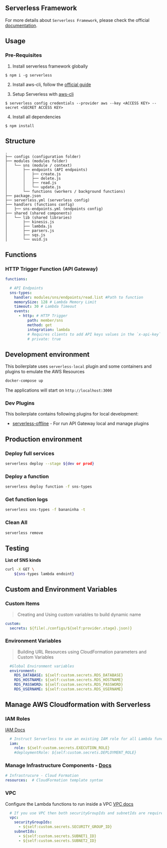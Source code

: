 ## Serverless Framework 

For more details about `Serverless Framework`, please check the official [documentation](https://www.serverless.com/framework/docs/providers/aws).

## Usage

### Pre-Requisites
1. Install serverless framework globally
```
$ npm i -g serverless
```
2. Install aws-cli, follow the [official guide](https://docs.aws.amazon.com/cli/latest/userguide/getting-started-install.html)

3. Setup Serverless with [aws-cli](https://www.serverless.com/framework/docs/providers/aws/guide/credentials#setup-with-the-aws-cli)
```
$ serverless config credentials --provider aws --key <ACCESS KEY> --secret <SECRET ACCESS KEY>
```

4. Install all dependencies
```
$ npm install
```

## Structure 

```
.
├── configs (configuration folder)
├── modules (modules folder)
│   └── sns (module / context)
│       ├── endpoints (API endpoints)
│       │   ├── create.js
│       │   ├── delete.js
│       │   ├── read.js
│       │   └── update.js
│       └── functions (workers / background functions)
├── package.json
├── serverless.yml (serverless config)
├── handlers (functions config)
│   ├── sns-endpoints.yml (endpoints config)
├── shared (shared components)
│   └── lib (shared libraries)
│       ├── kinesis.js
│       ├── lambda.js
│       ├── parsers.js
│       ├── sqs.js
│       └── uuid.js
```

## Functions

### HTTP Trigger Function (API Gateway)

```yml
functions:

  # API Endpoints
  sns-types:
    handler: modules/sns/endpoints/read.list #Path to function
    memorySize: 128 # Lambda Memory Limit
    timeout: 30 # Lambda Timeout
    events: 
      - http: # HTTP Trigger 
          path: member/sns
          method: get
          integration: lambda
          # Requires clients to add API keys values in the `x-api-key` header of their request
          # private: true

```

## Development environment 

This boilerplate uses `serverless-local` plugin and some containers and plugins to emulate the AWS Resources

```bash
docker-compose up
```
The applications will start on `http://localhost:3000`

### Dev Plugins

This boilerplate contains following plugins for local development: 

* [serverless-offline](https://github.com/dherault/serverless-offline/issues) - For run API Gateway local and manage plugins

## Production environment

### Deploy full services

```bash
serverless deploy --stage ${dev or prod}
```

### Deploy a function 

```bash
serverless deploy function -f sns-types
```

### Get function logs

```bash
serverless sns-types -f bananinha -t
```

### Clean All

```bash
serverless remove
```

## Testing

**List of SNS kinds**

```bash
curl -X GET \
    ${sns-types lambda endoint}
```

## Custom and Environment Variables

### Custom Items

> Creating and Using custom variables to build dynamic name

```yml
custom:
  secrets: ${file(./configs/${self:provider.stage}.json)}
```

### Environment Variables

> Building URL Resources using CloudFormation parameters and Custom Variables 

```yml
  #Global Environment variables
  environment:
    RDS_DATABASE: ${self:custom.secrets.RDS_DATABASE}
    RDS_HOSTNAME: ${self:custom.secrets.RDS_HOSTNAME}
    RDS_PASSWORD: ${self:custom.secrets.RDS_PASSWORD}
    RDS_USERNAME: ${self:custom.secrets.RDS_USERNAME}
```



## Manage AWS Cloudformation with Serverless

### IAM Roles

[IAM Docs](https://serverless.com/framework/docs/providers/aws/guide/iam/)

```yml
  # Instruct Serverless to use an existing IAM role for all Lambda functions
  iam:
    role: ${self:custom.secrets.EXECUTION_ROLE}
    #deploymentRole: ${self:custom.secrets.DEPLOYMENT_ROLE}
```

### Manage Infrastructure Components - [Docs](https://serverless.com/framework/docs/providers/aws/guide/resources/#aws-cloudformation-resource-reference)

```yml
# Infrastrucure - Cloud Formation
resources:  # CloudFormation template syntax
```

### VPC
Configure the Lambda functions to run inside a VPC
[VPC docs](https://www.serverless.com/framework/docs/providers/aws/guide/functions#vpc-configuration)
```yml
  # If you use VPC then both securityGroupIds and subnetIds are required
  vpc:
    securityGroupIds:
      - ${self:custom.secrets.SECURITY_GROUP_ID}
    subnetIds:
      - ${self:custom.secrets.SUBNET1_ID}
      - ${self:custom.secrets.SUBNET2_ID}
```
